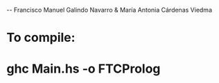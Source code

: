 -- Francisco Manuel Galindo Navarro & María Antonia Cárdenas Viedma

# To compile:
# ghc Main.hs -o FTCProlog
